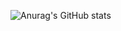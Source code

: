 ![Anurag's GitHub stats](https://github-readme-stats.vercel.app/api?username=pastyrMisha&show_icons=true&theme=radical)


